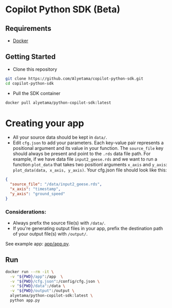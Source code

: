 # Copilot Python SDK (Beta)

## Requirements

- [Docker](https://docs.docker.com/get-docker/)

## Getting Started

- Clone this repository

```sh
git clone https://github.com/Alyetama/copilot-python-sdk.git
cd copilot-python-sdk
```

- Pull the SDK container

```sh
docker pull alyetama/python-copilot-sdk:latest
```

# Creating your app

- All your source data should be kept in `data/`.
- Edit `cfg.json` to add your parameters. Each key-value pair represents a positional argument and its value in your function.
The `source_file` key should always be present and point to the `.rds` data file path. For example, if we have data file `input2_geese.rds` and we want to run a function `plot_data` that takes two positionl arguments `x_axis` and `y_axis`: `plot_data(data, x_axis, y_axis)`. Your cfg.json file should look like this:

```json
{
  "source_file": "/data/input2_geese.rds",
  "x_axis": "timestamp",
  "y_axis": "ground_speed"
}
```

### Considerations:
- Always prefix the source file(s) with `/data/`.
- If you're generating output files in your app, prefix the destination path of your output file(s) with `/output/`.

See example app: [app/app.py](./app/app.py).



## Run

```sh
docker run --rm -it \
  -v "${PWD}/app":/app  \
  -v "${PWD}/cfg.json":/config/cfg.json \
  -v "${PWD}/data":/data \
  -v "${PWD}/output":/output \
  alyetama/python-copilot-sdk:latest \
  python app.py
```
